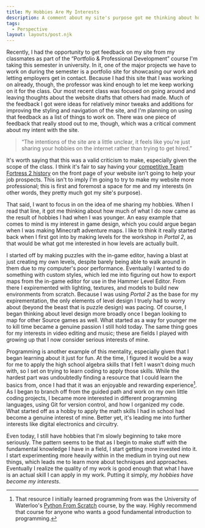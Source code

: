 ```yaml
---
title: My Hobbies Are My Interests
description: A comment about my site's purpose got me thinking about how my active interests formed.
tags:
  - Perspective
layout: layouts/post.njk
---
```

Recently, I had the opportunity to get feedback on my site from my classmates as part of the “Portfolio & Professional Development” course I'm taking this semester in university. In it, one of the major projects we have to work on during the semester is a portfolio site for showcasing our work and letting employers get in contact. Because I had this site that I was working on already, though, the professor was kind enough to let me keep working on it for the class. Our most recent class was focused on going around and leaving thoughts about the website drafts that others had made. Much of the feedback I got were ideas for relatively minor tweaks and additions for improving the styling and navigation of the site, and I'm planning on using that feedback as a list of things to work on. There was one piece of feedback that really stood out to me, though, which was a critical comment about my intent with the site.

> “The intentions of the site are a little unclear, it feels like you're just sharing your hobbies on the internet rather than trying to get hired.”

It's worth saying that this was a valid criticism to make, especially given the scope of the class. I think it's fair to say having your [competitive Team Fortress 2 history](/portfolio/competitive/) on the front page of your website isn't going to help your job prospects. This isn't to imply I'm going to try to make my website more professional; this is first and foremost a space for me and my interests (in other words, they pretty much got my site's purpose).

That said, I want to focus in on the idea of me sharing my hobbies. When I read that line, it got me thinking about how much of what I do now came as the result of hobbies I had when I was younger. An easy example that comes to mind is my interest in game design, which you could argue began when I was making Minecraft adventure maps. I like to think it really started back when I first got into by making levels for the workshop in *Portal 2*, as that would be what got me interested in how levels are actually built. 

I started off by making puzzles with the in-game editor, having a blast at just creating my own levels, despite barely being able to walk around in them due to my computer's poor performance. Eventually I wanted to do something with custom styles, which led me into figuring out how to export maps from the in-game editor for use in the Hammer Level Editor. From there I expiremented with lighting, textures, and models to build new environments from scratch. Because I was using *Portal 2* as the base for my expirementation, the only elements of level design I truely had to worry about (beyond the beast that is puzzle design) was pacing. Of course, I began thinking about level design more broadly once I began looking to map for other Source games as well. What started as a way for younger me to kill time became a genuine passion I still hold today. The same thing goes for my interests in video editing and music; these are fields I played with growing up that I now consider serious interests of mine.

Programming is another example of this mentality, especially given that I began learning about it just for fun. At the time, I figured it would be a way for me to apply the high school algebra skills that I felt I wasn't doing much with, so I set on trying to learn coding to apply those skills. While the hardest part was undoubtedly finding a resource that I could learn the basics from, once I had that it was an enjoyable and rewarding experience[^1]. As I began to branch off from the guided path and work on my own little coding projects, I became more interested in different programming languages, using Git for version control, and how I organized my code. What started off as a hobby to apply the math skills I had in school had become a genuine interest of mine. Better yet, it's leading me into further interests like digital electronics and circuitry.

[^1]: That resource I initially learned programming from was the University of Waterloo's [Python From Scratch](https://open.cs.uwaterloo.ca/python-from-scratch/) course, by the way. Highly recommend that course for anyone who wants a good fundamental introduction to programming.

Even today, I still have hobbies that I'm slowly beginning to take more seriously. The pattern seems to be that as I begin to make stuff with the fundamental knowledge I have in a field, I start getting more invested into it. I start experimenting more heavily within in the medium in trying out new things, which leads me to learn more about techniques and approaches. Eventually I realize the quality of my work is good enough that what I have is an actual skill I can apply in my work. Putting it simply, *my hobbies have become my interests*.  
